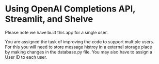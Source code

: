 # Using OpenAI Completions API, Streamlit, and Shelve

Please note we have built this app for a single user.

You are assigned the task of improving the code to support
multiple users. For this you will need to store message histroy in a external storage place by making changes in 
the database.py file. You may also have to assign a User ID
to each user.